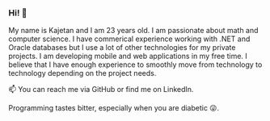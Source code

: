 ### Hi! 👋

My name is Kajetan and I am 23 years old. I am passionate about math and computer science.
I have commerical experience working with .NET and Oracle databases but I use a lot of other technologies for my private projects. I am developing mobile and web applications in my free time. I believe that I have enough experience to smoothly move from technology to technology depending on the project needs.

📫 You can reach me via GitHub or find me on LinkedIn.

Programming tastes bitter, especially when you are diabetic 😜.

